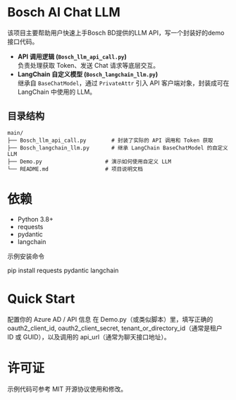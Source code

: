 # Bosch AI Chat LLM

该项目主要帮助用户快速上手Bosch BD提供的LLM API，写一个封装好的demo接口代码。

- **API 调用逻辑 (`Bosch_llm_api_call.py`)**  
  负责处理获取 Token、发送 Chat 请求等底层交互。  
- **LangChain 自定义模型 (`Bosch_langchain_llm.py`)**  
  继承自 `BaseChatModel`，通过 `PrivateAttr` 引入 API 客户端对象，封装成可在 LangChain 中使用的 LLM。

## 目录结构

```plaintext
main/
├── Bosch_llm_api_call.py        # 封装了实际的 API 调用和 Token 获取
├── Bosch_langchain_llm.py       # 继承 LangChain BaseChatModel 的自定义 LLM
├── Demo.py                    # 演示如何使用自定义 LLM
└── README.md                  # 项目说明文档
```
# 依赖
- Python 3.8+
- requests
- pydantic
- langchain

示例安装命令

pip install requests pydantic langchain

# Quick Start

配置你的 Azure AD / API 信息
在 Demo.py（或类似脚本）里，填写正确的 oauth2_client_id, oauth2_client_secret, tenant_or_directory_id（通常是租户 ID 或 GUID），以及调用的 api_url（通常为聊天接口地址）。

# 许可证
示例代码可参考 MIT 开源协议使用和修改。

